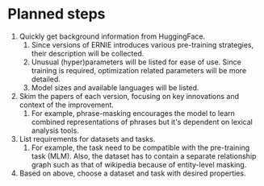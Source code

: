 # Planned steps

1. Quickly get background information from HuggingFace. 
    1. Since versions of ERNIE introduces various pre-training strategies, their description will be collected. 
    1. Unusual (hyper)parameters will be listed for ease of use. Since training is required, optimization related parameters will be more detailed.
    1. Model sizes and available languages will be listed.
1. Skim the papers of each version, focusing on key innovations and context of the improvement.
    1. For example, phrase-masking encourages the model to learn combined representations of phrases but it's dependent on lexical analysis tools.  
1. List requirements for datasets and tasks. 
    1. For example, the task need to be compatible with the pre-training task (MLM). Also, the dataset has to contain a separate relationship graph such as that of wikipedia because of entity-level masking. 
1. Based on above, choose a dataset and task with desired properties.
